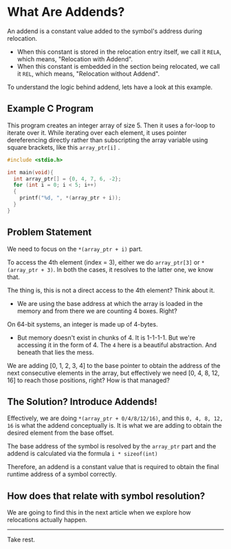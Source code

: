 # What Are Addends?

An addend is a constant value added to the symbol's address during relocation.

* When this constant is stored in the relocation entry itself, we call it `RELA`, which means, "Relocation with Addend".
* When this constant is embedded in the section being relocated, we call it `REL`, which means, "Relocation without Addend".

To understand the logic behind addend, lets have a look at this example.

## Example C Program

This program creates an integer array of size 5. Then it uses a for-loop to iterate over it. While iterating over each element, it uses pointer dereferencing directly rather than subscripting the array variable using square brackets, like this `array_ptr[i]` .

```c
#include <stdio.h>

int main(void){
  int array_ptr[] = {0, 4, 7, 6, -2};
  for (int i = 0; i < 5; i++)
  {
    printf("%d, ", *(array_ptr + i));
  }
}
```

## Problem Statement

We need to focus on the `*(array_ptr + i)` part.

To access the 4th element (index = 3), either we do `array_ptr[3]` or `*(array_ptr + 3)`. In both the cases, it resolves to the latter one, we know that.

The thing is, this is not a direct access to the 4th element? Think about it.

* We are using the base address at which the array is loaded in the memory and from there we are counting 4 boxes. Right?

On 64-bit systems, an integer is made up of 4-bytes.

* But memory doesn't exist in chunks of 4. It is 1-1-1-1. But we're accessing it in the form of 4. The `4` here is a beautiful abstraction. And beneath that lies the mess.

We are adding \[0, 1, 2, 3, 4] to the base pointer to obtain the address of the next consecutive elements in the array, but effectively we need \[0, 4, 8, 12, 16] to reach those positions, right? How is that managed?

## The Solution? Introduce Addends!

Effectively, we are doing `*(array_ptr + 0/4/8/12/16)`, and this `0, 4, 8, 12, 16` is what the addend conceptually is. It is what we are adding to obtain the desired element from the base offset.

The base address of the symbol is resolved by the `array_ptr` part and the addend is calculated via the formula `i * sizeof(int)`

Therefore, an addend is a constant value that is required to obtain the final runtime address of a symbol correctly.

## How does that relate with symbol resolution?

We are going to find this in the next article when we explore how relocations actually happen.

***

Take rest.
